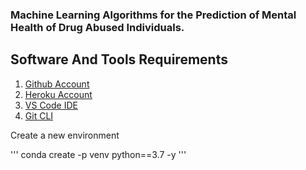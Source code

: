### Machine Learning Algorithms for the Prediction of Mental Health of Drug Abused Individuals.


## Software And Tools Requirements

1. [Github Account](https://github.com)
2. [Heroku Account](https://heroku.com)
3. [VS Code IDE](https://code.visualstudio.com)
4. [Git CLI](https://git-scm.com/book/en/v2/Getting-Started-The-Command-Line)


Create a new environment

'''
conda create -p venv python==3.7 -y
'''